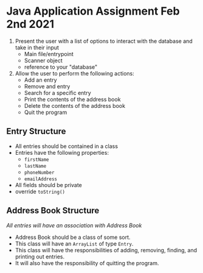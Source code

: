 # Java Application Assignment Feb 2nd 2021

1. Present the user with a list of options to interact with the database and take in their input
    - Main file/entrypoint
    - Scanner object
    - reference to your "database"
2. Allow the user to perform the following actions:
    - Add an entry
    - Remove and entry
    - Search for a specific entry
    - Print the contents of the address book
    - Delete the contents of the address book
    - Quit the program

## Entry Structure

- All entries should be contained in a class
- Entries have the following properties:
    - `firstName`
    - `lastName`
    - `phoneNumber`
    - `emailAddress`
- All fields should be private
- override `toString()`

## Address Book Structure

_All entries will have an association with Address Book_

- Address Book should be a class of some sort.
- This class will have an `ArrayList` of type `Entry`.
- This class will have the responsibilities of adding, removing, finding, and printing out entries.
- It will also have the responsibility of quitting the program.